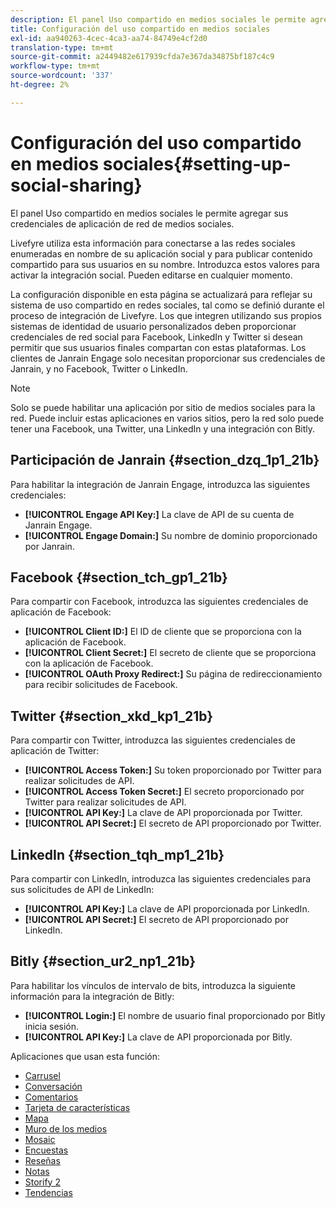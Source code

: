 ```yaml
---
description: El panel Uso compartido en medios sociales le permite agregar sus credenciales de aplicación de red de medios sociales.
title: Configuración del uso compartido en medios sociales
exl-id: aa940263-4cec-4ca3-aa74-84749e4cf2d0
translation-type: tm+mt
source-git-commit: a2449482e617939cfda7e367da34875bf187c4c9
workflow-type: tm+mt
source-wordcount: '337'
ht-degree: 2%

---
```


# Configuración del uso compartido en medios sociales{#setting-up-social-sharing}

El panel Uso compartido en medios sociales le permite agregar sus credenciales de aplicación de red de medios sociales.

Livefyre utiliza esta información para conectarse a las redes sociales enumeradas en nombre de su aplicación social y para publicar contenido compartido para sus usuarios en su nombre. Introduzca estos valores para activar la integración social. Pueden editarse en cualquier momento.

La configuración disponible en esta página se actualizará para reflejar su sistema de uso compartido en redes sociales, tal como se definió durante el proceso de integración de Livefyre. Los que integren utilizando sus propios sistemas de identidad de usuario personalizados deben proporcionar credenciales de red social para Facebook, LinkedIn y Twitter si desean permitir que sus usuarios finales compartan con estas plataformas. Los clientes de Janrain Engage solo necesitan proporcionar sus credenciales de Janrain, y no Facebook, Twitter o LinkedIn.

>[!NOTE]
>
>Solo se puede habilitar una aplicación por sitio de medios sociales para la red. Puede incluir estas aplicaciones en varios sitios, pero la red solo puede tener una Facebook, una Twitter, una LinkedIn y una integración con Bitly.

## Participación de Janrain {#section_dzq_1p1_21b}

Para habilitar la integración de Janrain Engage, introduzca las siguientes credenciales:

* **[!UICONTROL Engage API Key:]** La clave de API de su cuenta de Janrain Engage.
* **[!UICONTROL Engage Domain:]** Su nombre de dominio proporcionado por Janrain.

## Facebook {#section_tch_gp1_21b}

Para compartir con Facebook, introduzca las siguientes credenciales de aplicación de Facebook:

* **[!UICONTROL Client ID:]** El ID de cliente que se proporciona con la aplicación de Facebook.
* **[!UICONTROL Client Secret:]** El secreto de cliente que se proporciona con la aplicación de Facebook.
* **[!UICONTROL OAuth Proxy Redirect:]** Su página de redireccionamiento para recibir solicitudes de Facebook.

## Twitter {#section_xkd_kp1_21b}

Para compartir con Twitter, introduzca las siguientes credenciales de aplicación de Twitter:

* **[!UICONTROL Access Token:]** Su token proporcionado por Twitter para realizar solicitudes de API.
* **[!UICONTROL Access Token Secret:]** El secreto proporcionado por Twitter para realizar solicitudes de API.
* **[!UICONTROL API Key:]** La clave de API proporcionada por Twitter.
* **[!UICONTROL API Secret:]** El secreto de API proporcionado por Twitter.

## LinkedIn {#section_tqh_mp1_21b}

Para compartir con LinkedIn, introduzca las siguientes credenciales para sus solicitudes de API de LinkedIn:

* **[!UICONTROL API Key:]** La clave de API proporcionada por LinkedIn.
* **[!UICONTROL API Secret:]** El secreto de API proporcionado por LinkedIn.

## Bitly {#section_ur2_np1_21b}

Para habilitar los vínculos de intervalo de bits, introduzca la siguiente información para la integración de Bitly:

* **[!UICONTROL Login:]** El nombre de usuario final proporcionado por Bitly inicia sesión.
* **[!UICONTROL API Key:]** La clave de API proporcionada por Bitly.



Aplicaciones que usan esta función:
* [Carrusel](/help/using/c-about-apps/c-carousel-app/c-carousel-app.md#c_carousel_app)
* [Conversación](/help/using/c-about-apps/c-chat-app/c-chat-app.md#c_chat_app)
* [Comentarios](/help/using/c-about-apps/c-comments/c-comments.md)
* [Tarjeta de características](/help/using/c-about-apps/c-feature-card-app/c-feature-card-app.md#c_feature_card_app)
* [Mapa](/help/using/c-about-apps/c-map-app/c-map-app.md#c_map_app)
* [Muro de los medios](/help/using/c-about-apps/c-media-wall-app/c-media-wall-app.md#c_media_wall_app)
* [Mosaic](/help/using/c-about-apps/c-mosaic-app/c-mosaic-app.md#c_mosaic_app)
* [Encuestas](/help/using/c-about-apps/c-polls-app/c-polls-app.md#c_polls_app)
* [Reseñas](/help/using/c-about-apps/c-reviews-app/c-reviews-app.md#c_reviews_app)
* [Notas](/help/using/c-about-apps/c-sidenotes-app/c-sidenotes-app.md#c_sidenotes_app)
* [Storify 2](/help/using/c-about-apps/c-storify2/c-storify2.md#c_storify2)
* [Tendencias](/help/using/c-about-apps/c-trending-app/c-trending-app.md#c_trending_app)
